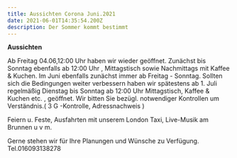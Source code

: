 ```yaml
---
title: Aussichten Corona Juni.2021
date: 2021-06-01T14:35:54.200Z
description: Der Sommer kommt bestimmt
---
```

**Aussichten**

Ab Freitag 04.06,12:00 Uhr haben wir wieder geöffnet. Zunächst bis Sonntag ebenfalls ab 12:00 Uhr , Mittagstisch sowie Nachmittags mit Kaffee & Kuchen. Im Juni ebenfalls zunächst immer ab Freitag - Sonntag. Sollten sich die Bedingungen weiter verbessern haben wir spätestens ab 1. Juli regelmäßig Dienstag bis Sonntag ab 12:00 Uhr Mittagstisch, Kaffee & Kuchen etc. , geöffnet. Wir bitten Sie bezügl. notwendiger Kontrollen um Verständnis.( 3 G -Kontrolle, Adressnachweis ) 

Feiern u. Feste, Ausfahrten mit unserem London Taxi, Live-Musik am Brunnen u v m.

Gerne stehen wir für Ihre Planungen und Wünsche zu Verfügung. Tel.016093138278